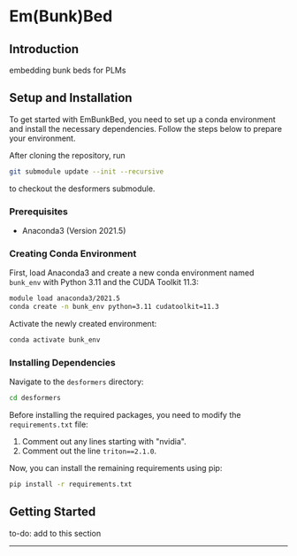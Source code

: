 
# Em(Bunk)Bed

## Introduction
embedding bunk beds for PLMs

## Setup and Installation

To get started with EmBunkBed, you need to set up a conda environment and install the necessary dependencies. Follow the steps below to prepare your environment.

After cloning the repository, run

```bash
git submodule update --init --recursive
```

to checkout the desformers submodule.

### Prerequisites

- Anaconda3 (Version 2021.5)

### Creating Conda Environment

First, load Anaconda3 and create a new conda environment named `bunk_env` with Python 3.11 and the CUDA Toolkit 11.3:

```bash
module load anaconda3/2021.5
conda create -n bunk_env python=3.11 cudatoolkit=11.3
```

Activate the newly created environment:

```bash
conda activate bunk_env
```

### Installing Dependencies

Navigate to the `desformers` directory:

```bash
cd desformers
```

Before installing the required packages, you need to modify the `requirements.txt` file:

1. Comment out any lines starting with "nvidia".
2. Comment out the line `triton==2.1.0`.

Now, you can install the remaining requirements using pip:

```bash
pip install -r requirements.txt
```

## Getting Started

to-do: add to this section

---
